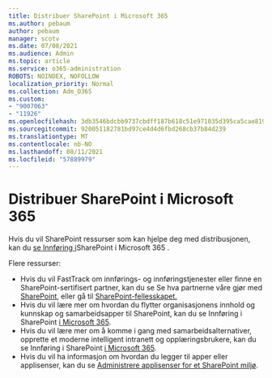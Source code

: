 ```yaml
---
title: Distribuer SharePoint i Microsoft 365
ms.author: pebaum
author: pebaum
manager: scotv
ms.date: 07/08/2021
ms.audience: Admin
ms.topic: article
ms.service: o365-administration
ROBOTS: NOINDEX, NOFOLLOW
localization_priority: Normal
ms.collection: Adm_O365
ms.custom:
- "9007063"
- "11926"
ms.openlocfilehash: 3db3546bdcbb9737cbdff187b618c51e971035d395ca5cae8195bbc0e360b313
ms.sourcegitcommit: 920051182781bd97ce4d4d6fbd268cb37b84d239
ms.translationtype: MT
ms.contentlocale: nb-NO
ms.lasthandoff: 08/11/2021
ms.locfileid: "57889979"
---
```

# <a name="deploy-sharepoint-in-microsoft-365"></a>Distribuer SharePoint i Microsoft 365

Hvis du vil SharePoint ressurser som kan hjelpe deg med distribusjonen, kan du [se Innføring i](https://docs.microsoft.com/sharepoint/introduction)SharePoint i Microsoft 365 . 

Flere ressurser: 

- Hvis du vil FastTrack om innførings- og innføringstjenester eller finne en SharePoint-sertifisert partner, kan du se Se hva partnerne våre gjør med [SharePoint](https://docs.microsoft.com/microsoft-365/sharepoint/sharepoint-partners-sharepoint-support), eller gå til [SharePoint-fellesskapet.](https://techcommunity.microsoft.com/t5/sharepoint/ct-p/SharePoint) 
- Hvis du vil lære mer om hvordan du flytter organisasjonens innhold og kunnskap og samarbeidsapper til SharePoint, kan du se Innføring i SharePoint [i Microsoft 365](https://docs.microsoft.com/sharepoint/introduction#migration). 
- Hvis du vil lære mer om å komme i gang med samarbeidsalternativer, opprette et moderne intelligent intranett og opplæringsbrukere, kan du se Innføring i SharePoint [i Microsoft 365](https://docs.microsoft.com/sharepoint/introduction#collaboration). 
- Hvis du vil ha informasjon om hvordan du legger til apper eller applisenser, kan du se [Administrere applisenser for et SharePoint miljø](https://docs.microsoft.com/sharepoint/manage-app-licenses). 


